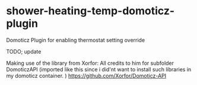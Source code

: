 # shower-heating-temp-domoticz-plugin
Domoticz Plugin for enabling thermostat setting override 

TODO; update

Making use of the library from Xorfor: All credits to him for subfolder DomoticzAPI 
(imported like this since i did'nt want to install such libraries in my domoticz container. )
https://github.com/Xorfor/Domoticz-API
